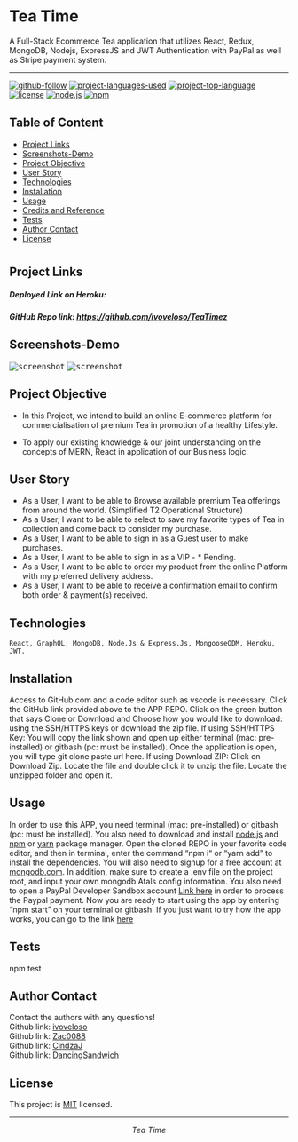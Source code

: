 # Tea Time
 A Full-Stack Ecommerce Tea application that utilizes React, Redux, MongoDB, Nodejs, ExpressJS and JWT Authentication with PayPal as well as Stripe payment system.

<hr>

  [![github-follow](https://img.shields.io/github/followers/imbingz?label=Follow&logoColor=purple&style=social)](https://github.com/ivoveloso/TeaTimez)
  [![project-languages-used](https://img.shields.io/github/languages/count/imbingz/MERN-stack-ecommerce)](https://github.com/ivoveloso/TeaTimez)
  [![project-top-language](https://img.shields.io/github/languages/top/imbingz/MERN-stack-ecommerce?color=blueviolet)](https://github.com/ivoveloso/TeaTimez)
  [![license](https://img.shields.io/badge/License-MIT-brightgreen.svg)](https://choosealicense.com/licenses/mit/)
  [![node.js](https://img.shields.io/node/v/c?color=pink)](https://nodejs.org/en/)
  [![npm](https://img.shields.io/npm/v/npm?color=blue&logo=npm)](https://www.npmjs.com/package/inquirer)

  ## Table of Content
  * [ Project Links ](#Project-Links)
  * [ Screenshots-Demo ](#Screenshots-Demo)
  * [ Project Objective ](#Project-Objective)
  * [ User Story ](#User-Story)
  * [ Technologies ](#Technologies)
  * [ Installation ](#Installation)
  * [ Usage ](#Usage)
  * [ Credits and Reference ](#Credits-and-Reference)
  * [ Tests ](#Tests)
  * [ Author Contact ](#Author-Contact)
  * [ License ](#License)
  #

  ##  Project Links
   ##### Deployed Link on Heroku: 
  ##### GitHub Repo link: https://github.com/ivoveloso/TeaTimez

  ## Screenshots-Demo
  <kbd>![screenshot]()</kbd>
  <kbd>![screenshot]()</kbd>
  ## Project Objective
  * In this Project, we intend to build an online E-commerce platform for commercialisation of premium Tea in promotion of a healthy Lifestyle. 

  * To apply our existing knowledge & our joint understanding on the concepts of MERN, React in application of our Business logic. 

  ## User Story
 * As a User, I want to be able to Browse available premium Tea offerings from around the world. (Simplified T2 Operational Structure) 
 * As a User, I want to be able to select to save my favorite types of Tea in collection and come back to consider my purchase. 
 * As a User, I want to be able to sign in as a Guest user to make purchases. 
 * As a User, I want to be able to sign in as a VIP - * Pending. 
 * As a User, I want to be able to order my product from the online Platform with my preferred delivery address. 
 * As a User, I want to be able to receive a confirmation email to confirm both order & payment(s) received. 


  ## Technologies 
  ```
  React, GraphQL, MongoDB, Node.Js & Express.Js, MongooseODM, Heroku, JWT.
  
  ```
  
  ## Installation
  Access to GitHub.com and a code editor such as vscode is necessary. Click the GitHub link provided above to the APP REPO. Click on the green button that says Clone or Download and Choose how you would like to download: using the SSH/HTTPS keys or download the zip file. If using SSH/HTTPS Key: You will copy the link shown and open up either terminal (mac: pre-installed) or gitbash (pc: must be installed). Once the application is open, you will type git clone paste url here. If using Download ZIP: Click on Download Zip. Locate the file and double click it to unzip the file. Locate the unzipped folder and open it. 

  ## Usage 
  In order to use this APP, you need terminal (mac: pre-installed) or gitbash (pc: must be installed). You also need to download and install [node.js](https://nodejs.org/en/) and [npm](www.npmjs.com) or [yarn](https://yarnpkg.com/) package manager. Open the cloned REPO in your favorite code editor, and then in terminal, enter the command “npm i“ or “yarn add”  to install the dependencies. You will also need to signup for a free account at [mongodb.com](https://www.mongodb.com/). In addition, make sure to create a .env file on the project root, and input your own mongodb Atals config information. You also need to open a PayPal Developer Sandbox account [Link here](https://developer.paypal.com/developer/accounts/) in order to process the Paypal payment. Now you are ready to start using  the app by entering “npm start” on your terminal or gitbash. If you just want to try how the app works, you can go to the link [here](https://warm-forest-12403.herokuapp.com/)


  ## Tests
  npm test

  ## Author Contact
  Contact the authors with any questions!<br>
  Github link: [ivoveloso](https://github.com/ivoveloso)<br>
  Github link: [Zac0088](https://github.com/Zac0088)<br>
  Github link: [CindzaJ](https://github.com/CindzaJ)<br>
  Github link: [DancingSandwich](https://github.com/DancingSandwich)<br>
  ## License
  This project is [MIT](https://choosealicense.com/licenses/mit/) licensed.<br />

  <hr>
  <p align='center'><i>
  Tea Time
</i></p>
